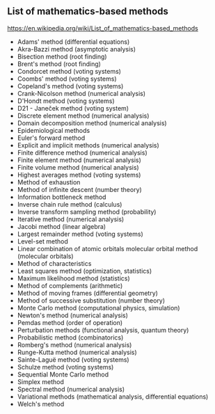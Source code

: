 ## List of mathematics-based methods

https://en.wikipedia.org/wiki/List_of_mathematics-based_methods

- Adams' method (differential equations)
- Akra-Bazzi method (asymptotic analysis)
- Bisection method (root finding)
- Brent's method (root finding)
- Condorcet method (voting systems)
- Coombs' method (voting systems)
- Copeland's method (voting systems)
- Crank-Nicolson method (numerical analysis)
- D'Hondt method (voting systems)
- D21 - Janeček method (voting system)
- Discrete element method (numerical analysis)
- Domain decomposition method (numerical analysis)
- Epidemiological methods
- Euler's forward method
- Explicit and implicit methods (numerical analysis)
- Finite difference method (numerical analysis)
- Finite element method (numerical analysis)
- Finite volume method (numerical analysis)
- Highest averages method (voting systems)
- Method of exhaustion
- Method of infinite descent (number theory)
- Information bottleneck method
- Inverse chain rule method (calculus)
- Inverse transform sampling method (probability)
- Iterative method (numerical analysis)
- Jacobi method (linear algebra)
- Largest remainder method (voting systems)
- Level-set method
- Linear combination of atomic orbitals molecular orbital method (molecular orbitals)
- Method of characteristics
- Least squares method (optimization, statistics)
- Maximum likelihood method (statistics)
- Method of complements (arithmetic)
- Method of moving frames (differential geometry)
- Method of successive substitution (number theory)
- Monte Carlo method (computational physics, simulation)
- Newton's method (numerical analysis)
- Pemdas method (order of operation)
- Perturbation methods (functional analysis, quantum theory)
- Probabilistic method (combinatorics)
- Romberg's method (numerical analysis)
- Runge-Kutta method (numerical analysis)
- Sainte-Laguë method (voting systems)
- Schulze method (voting systems)
- Sequential Monte Carlo method
- Simplex method
- Spectral method (numerical analysis)
- Variational methods (mathematical analysis, differential equations)
- Welch's method
